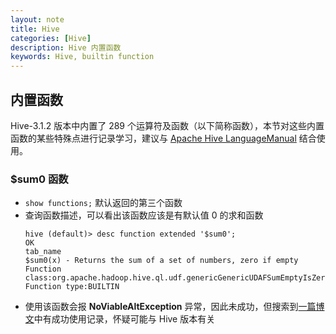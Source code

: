 ```yaml
---
layout: note
title: Hive
categories: [Hive]
description: Hive 内置函数
keywords: Hive, builtin function
---
```


## 内置函数

Hive-3.1.2 版本中内置了 289 个运算符及函数（以下简称函数），本节对这些内置函数的某些特殊点进行记录学习，建议与 [Apache Hive LanguageManual](https://cwiki.apache.org/confluence/display/Hive/LanguageManual+UDF#LanguageManualUDF-HiveOperatorsandUser-DefinedFunctions(UDFs)) 结合使用。

### $sum0 函数
- `show functions;` 默认返回的第三个函数
- 查询函数描述，可以看出该函数应该是有默认值 0 的求和函数
  ```
  hive (default)> desc function extended '$sum0';
  OK
  tab_name
  $sum0(x) - Returns the sum of a set of numbers, zero if empty
  Function class:org.apache.hadoop.hive.ql.udf.genericGenericUDAFSumEmptyIsZero
  Function type:BUILTIN
  ```
- 使用该函数会报 **NoViableAltException** 异常，因此未成功，但搜索到[一篇博文](https://blog.csdn.net/m0_56218665/article/details/117597871)中有成功使用记录，怀疑可能与 Hive 版本有关